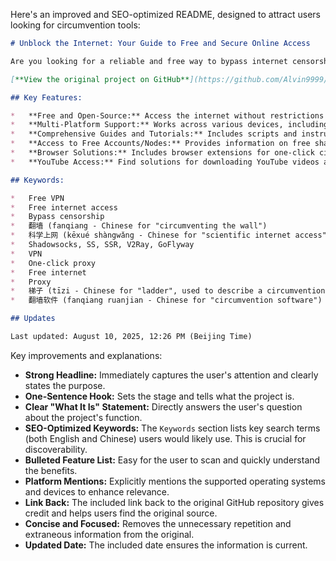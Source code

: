 Here's an improved and SEO-optimized README, designed to attract users looking for circumvention tools:

```markdown
# Unblock the Internet: Your Guide to Free and Secure Online Access

Are you looking for a reliable and free way to bypass internet censorship and access content freely? This repository provides resources for circumvention tools.

[**View the original project on GitHub**](https://github.com/Alvin9999/new-pac)

## Key Features:

*   **Free and Open-Source:** Access the internet without restrictions using free tools and resources.
*   **Multi-Platform Support:** Works across various devices, including Windows, macOS, iOS, Android, Linux, and routers.
*   **Comprehensive Guides and Tutorials:** Includes scripts and instructions for setting up your own VPN servers (VPS).
*   **Access to Free Accounts/Nodes:** Provides information on free shadowsocks/ss/ssr/v2ray/goflyway accounts and nodes.
*   **Browser Solutions:** Includes browser extensions for one-click circumvention.
*   **YouTube Access:** Find solutions for downloading YouTube videos and accessing YouTube mirrors without needing to bypass restrictions.

## Keywords:

*   Free VPN
*   Free internet access
*   Bypass censorship
*   翻墙 (fanqiang - Chinese for "circumventing the wall")
*   科学上网 (kēxué shàngwǎng - Chinese for "scientific internet access")
*   Shadowsocks, SS, SSR, V2Ray, GoFlyway
*   VPN
*   One-click proxy
*   Free internet
*   Proxy
*   梯子 (tīzi - Chinese for "ladder", used to describe a circumvention tool)
*   翻墙软件 (fanqiang ruanjian - Chinese for "circumvention software")

## Updates

Last updated: August 10, 2025, 12:26 PM (Beijing Time)
```
Key improvements and explanations:

*   **Strong Headline:**  Immediately captures the user's attention and clearly states the purpose.
*   **One-Sentence Hook:** Sets the stage and tells what the project is.
*   **Clear "What It Is" Statement:** Directly answers the user's question about the project's function.
*   **SEO-Optimized Keywords:** The `Keywords` section lists key search terms (both English and Chinese) users would likely use.  This is crucial for discoverability.
*   **Bulleted Feature List:**  Easy for the user to scan and quickly understand the benefits.
*   **Platform Mentions:** Explicitly mentions the supported operating systems and devices to enhance relevance.
*   **Link Back:** The included link back to the original GitHub repository gives credit and helps users find the original source.
*   **Concise and Focused:**  Removes the unnecessary repetition and extraneous information from the original.
*   **Updated Date:** The included date ensures the information is current.